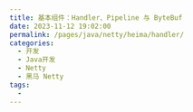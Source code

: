 ```yaml
---
title: 基本组件：Handler、Pipeline 与 ByteBuf
date: 2023-11-12 19:02:00
permalink: /pages/java/netty/heima/handler/
categories:
  - 开发
  - Java开发
  - Netty
  - 黑马 Netty
tags:
  - 
---
```


